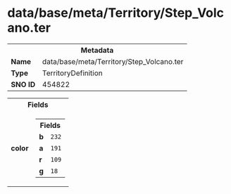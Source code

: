 <h1>data/base/meta/Territory/Step_Volcano.ter</h1><table><tr><th colspan="100%">Metadata</th></tr><tr><td><b>Name</b></td><td>data/base/meta/Territory/Step_Volcano.ter</td></tr><tr><td><b>Type</b></td><td>TerritoryDefinition</td></tr><tr><td><b>SNO ID</b></td><td>454822</td></tr></table>

<table><tr><th colspan="100%">Fields</th></tr><tr><td><b>color</b></td><td><table><tr><th colspan="100%">Fields</th></tr><tr><td><b>b</b></td><td><code>232</code></td></tr><tr><td><b>a</b></td><td><code>191</code></td></tr><tr><td><b>r</b></td><td><code>109</code></td></tr><tr><td><b>g</b></td><td><code>18</code></td></tr></table>

</td></tr></table>

